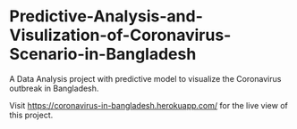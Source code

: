 # Predictive-Analysis-and-Visulization-of-Coronavirus-Scenario-in-Bangladesh
A Data Analysis project with predictive model to visualize the Coronavirus outbreak in Bangladesh.

Visit https://coronavirus-in-bangladesh.herokuapp.com/ for the live view of this project.
